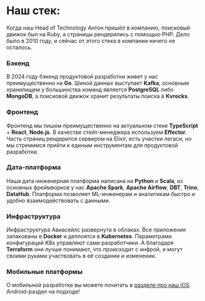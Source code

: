 # Наш стек: 

Когда наш Head of Technology Антон пришёл в компанию, поисковый движок был на Ruby, а страницы рендерились с помощью PHP. Дело было в 2010 году, и сейчас от этого стека в компании ничего не осталось. 

### Бэкенд

В 2024 году бэкенд продуктовой разработки живет у нас преимущественно на **Go**. Шиной данных выступает **Kafka**, основным хранилищем у большинства команд является **PostgreSQL** либо **MongoDB**, а поисковой движок хранит результаты поиска в **Кvrocks**. 

### Фронтенд

Фронтенд мы пишем преимущественно на актуальном стеке **TypeScript** + **React**, **Node.js**. В качестве стейт-менеджера используем **Effector**. Часть страниц рендерится сервером на Elixir, есть участки легаси, но мы стремимся прийти к единым инструментам для продуктовой разработки.

### Дата-платформа

Наша дата-инженерная платформа написана на **Python** и **Scala**, из основных фреймворков у нас **Apache Spark**, **Apache Airflow**, **DBT**, **Trino**, **DataHub**. Платформа позволяет ML-инженерам и аналитикам быстро и удобно взаимодействовать с данными. 

### Инфраструктура

Инфраструктура Авиасейлс развернута в облаках. Все приложения запакованы в **Docker** и деплоятся в **Kubernetes**. Параметрами конфигураций K8s управляют сами разработчики. А благодаря **Terraform** они лучше понимают, что происходит с инфрой, и могут своими руками участвовать в её создании и изменении.

### Мобильные платформы

О мобильной разработке вы можете почитать в [разделе про наш iOS](iOS.md). Android-раздел на подходе! 